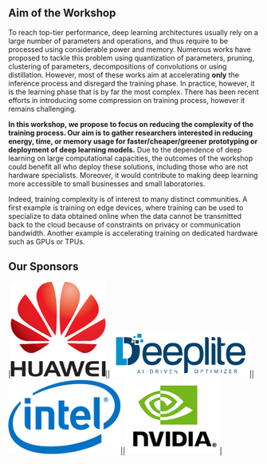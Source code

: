 ## Aim of the Workshop

To reach top-tier performance, deep learning architectures usually rely on a large number of parameters and operations, and thus require to be processed using considerable power and memory. Numerous works have proposed to tackle this problem using quantization of parameters, pruning, clustering of parameters, decompositions of convolutions or using distillation. However, most of these works aim at accelerating **only** the inference process and disregard the training phase. In practice, however, it is the learning phase that is by far the most complex. There has been recent efforts in introducing some compression on training process, however it remains challenging.

**In this workshop, we propose to focus on reducing the complexity of the training process. Our aim is to gather researchers interested in reducing energy, time, or memory usage for faster/cheaper/greener prototyping or deployment of deep learning models.** Due to the dependence of deep learning on large computational capacities, the outcomes of the workshop could benefit all who deploy these solutions, including those who are not hardware specialists. Moreover, it would contribute to making deep learning more accessible to small businesses and small laboratories.

Indeed, training complexity is of interest to many distinct communities. A first example is training on edge devices, where training can be used to specialize to data obtained online when the data cannot be transmitted back to the cloud because of constraints on privacy or communication bandwidth. Another example is accelerating training on dedicated hardware such as GPUs or TPUs.


## Our Sponsors

|<img src="/logo_pictures/huawei.png" alt="" width="190"/>||<img src="/logo_pictures/deeplite.png" alt="" width="280"/>||<img src="/logo_pictures/intel.png" alt="" width="225"/>||<img src="/logo_pictures/nvidia.png" alt="" width="190"/>|
